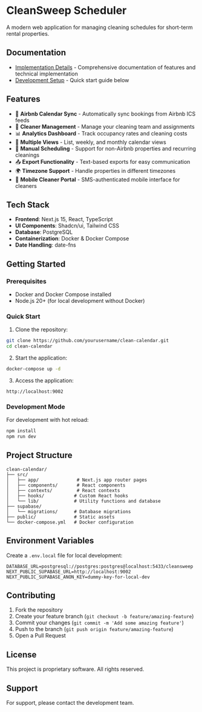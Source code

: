 # CleanSweep Scheduler

A modern web application for managing cleaning schedules for short-term rental properties.

## Documentation
- [Implementation Details](./IMPLEMENTATION.md) - Comprehensive documentation of features and technical implementation
- [Development Setup](#getting-started) - Quick start guide below

## Features

- 📅 **Airbnb Calendar Sync** - Automatically sync bookings from Airbnb ICS feeds
- 👥 **Cleaner Management** - Manage your cleaning team and assignments
- 📊 **Analytics Dashboard** - Track occupancy rates and cleaning costs
- 📱 **Multiple Views** - List, weekly, and monthly calendar views
- 🔄 **Manual Scheduling** - Support for non-Airbnb properties and recurring cleanings
- 📤 **Export Functionality** - Text-based exports for easy communication
- 🌍 **Timezone Support** - Handle properties in different timezones
- 📱 **Mobile Cleaner Portal** - SMS-authenticated mobile interface for cleaners

## Tech Stack

- **Frontend**: Next.js 15, React, TypeScript
- **UI Components**: Shadcn/ui, Tailwind CSS
- **Database**: PostgreSQL
- **Containerization**: Docker & Docker Compose
- **Date Handling**: date-fns

## Getting Started

### Prerequisites
- Docker and Docker Compose installed
- Node.js 20+ (for local development without Docker)

### Quick Start

1. Clone the repository:
```bash
git clone https://github.com/yourusername/clean-calendar.git
cd clean-calendar
```

2. Start the application:
```bash
docker-compose up -d
```

3. Access the application:
```
http://localhost:9002
```

### Development Mode

For development with hot reload:
```bash
npm install
npm run dev
```

## Project Structure

```
clean-calendar/
├── src/
│   ├── app/              # Next.js app router pages
│   ├── components/       # React components
│   ├── contexts/         # React contexts
│   ├── hooks/           # Custom React hooks
│   └── lib/             # Utility functions and database
├── supabase/
│   └── migrations/      # Database migrations
├── public/              # Static assets
└── docker-compose.yml   # Docker configuration
```

## Environment Variables

Create a `.env.local` file for local development:

```env
DATABASE_URL=postgresql://postgres:postgres@localhost:5433/cleansweep
NEXT_PUBLIC_SUPABASE_URL=http://localhost:9002
NEXT_PUBLIC_SUPABASE_ANON_KEY=dummy-key-for-local-dev
```

## Contributing

1. Fork the repository
2. Create your feature branch (`git checkout -b feature/amazing-feature`)
3. Commit your changes (`git commit -m 'Add some amazing feature'`)
4. Push to the branch (`git push origin feature/amazing-feature`)
5. Open a Pull Request

## License

This project is proprietary software. All rights reserved.

## Support

For support, please contact the development team.